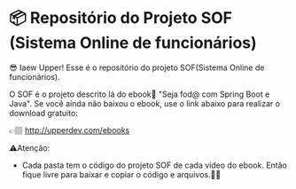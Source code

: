 # 📦 Repositório do Projeto SOF (Sistema Online de funcionários)

😎 Iaew Upper! Esse é o repositório do projeto SOF(Sistema Online de funcionários). 

O SOF é o projeto descrito lá do ebook📘 "Seja fod@ com Spring Boot e Java". Se você ainda não baixou o ebook, use o link abaixo para realizar o download gratuito:

  👉🏽 http://upperdev.com/ebooks


⚠️Atenção:

 - Cada pasta tem o código do projeto SOF de cada vídeo do ebook. Então fique livre para baixar e copiar o código e arquivos.👍🏽
